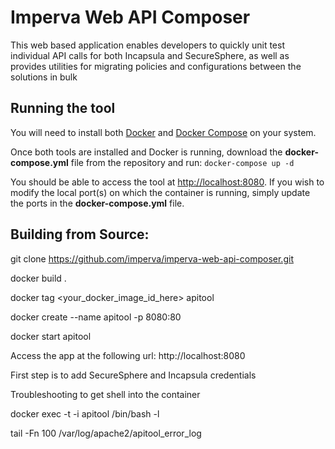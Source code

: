 # Imperva Web API Composer
This web based application enables developers to quickly unit test individual API calls for both Incapsula and SecureSphere, as well as provides utilities for migrating policies and configurations between the solutions in bulk

## Running the tool
You will need to install both [Docker](https://www.docker.com/community-edition) and 
[Docker Compose](https://docs.docker.com/compose/install/) on your system.

Once both tools are installed and Docker is running, download the **docker-compose.yml** file from the repository and run:
`docker-compose up -d`

You should be able to access the tool at <http://localhost:8080>.  If you wish to modify the local port(s) on which the container is
running, simply update the ports in the **docker-compose.yml** file.

## Building from Source:
git clone https://github.com/imperva/imperva-web-api-composer.git

docker build .

docker tag <your_docker_image_id_here> apitool

docker create --name apitool -p 8080:80

docker start apitool

Access the app at the following url: 
http://localhost:8080

First step is to add SecureSphere and Incapsula credentials


Troubleshooting to get shell into the container

docker exec -t -i apitool /bin/bash -l

tail -Fn 100 /var/log/apache2/apitool_error_log

